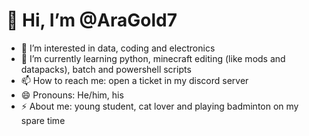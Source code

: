 # 👋 Hi, I’m @AraGold7
- 👀 I’m interested in data, coding and electronics 
- 🌱 I’m currently learning python, minecraft editing (like mods and datapacks), batch and powershell scripts 
- 📫 How to reach me: open a ticket in my discord server
- 😄 Pronouns: He/him, his
- ⚡ About me: young student, cat lover and playing badminton on my spare time



<!---
AraGold7/AraGold7 is a ✨ special ✨ repository because its `README.md` (this file) appears on your GitHub profile.
You can click the Preview link to take a look at your changes.


- 💞️ I’m looking to collaborate on ...

--->
